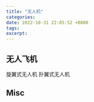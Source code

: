 ```yaml
---
title: "无人机"
categories: 
date: 2022-10-31 22:05:52 +0800
tags: 
excerpt: 
---
```








## 无人飞机


旋翼式无人机
扑翼式无人机




## Misc


